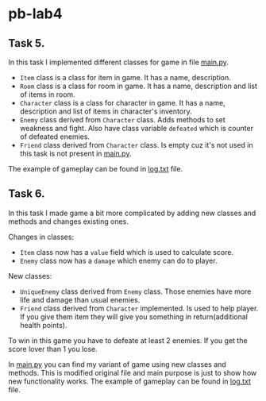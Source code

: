 # pb-lab4

## Task 5.

In this task I implemented different classes for game in file [main.py](task5/main.py).

- ```Item``` class is a class for item in game. It has a name, description.
- ```Room``` class is a class for room in game. It has a name, description and list of items in room.
- ```Character``` class is a class for character in game. It has a name, description and list of items in character's inventory.
- ```Enemy``` class derived from ```Character``` class. Adds methods to set weakness and fight. Also have class variable ```defeated``` which is counter of defeated enemies.
- ```Friend``` class derived from ```Character``` class. Is empty cuz it's not used in this task is not present in [main.py](task5/main.py).

The example of gameplay can be found in [log.txt](task5/log.txt) file.

## Task 6.

In this task I made game a bit more complicated by adding new classes and methods and changes existing ones.

Changes in classes:
- ```Item``` class now has a ```value``` field which is used to calculate score.
- ```Enemy``` class now has a ```damage``` which enemy can do to player.

New classes:
- ```UniqueEnemy``` class derived from ```Enemy``` class. Those enemies have more life and damage than usual enemies.
- ```Friend``` class derived from ```Character``` implemented. Is used to help player. If you give them item they will give you something in return(additional health points).

To win in this game you have to defeate at least 2 enemies. If you get the score lover than 1 you lose.

In [main.py](task6/main.py) you can find my variant of game using new classes and methods. This is modified original file and main purpose is just to show how new functionality works. The example of gameplay can be found in [log.txt](task6/log.txt) file. 